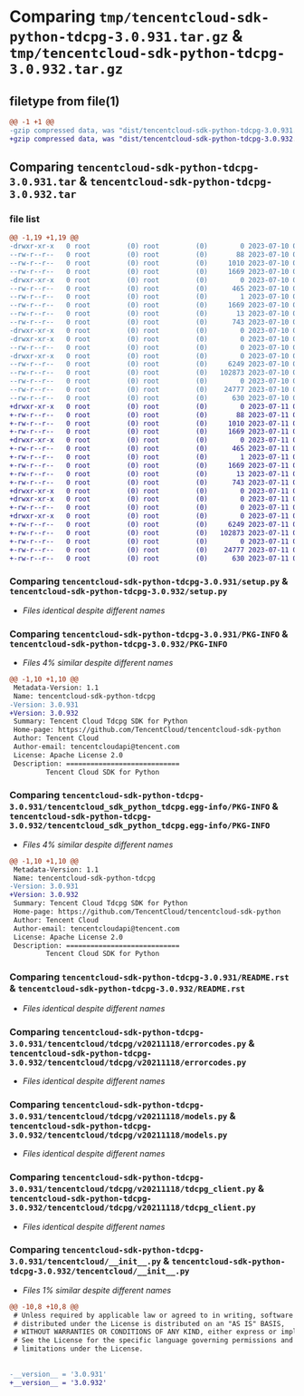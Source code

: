 # Comparing `tmp/tencentcloud-sdk-python-tdcpg-3.0.931.tar.gz` & `tmp/tencentcloud-sdk-python-tdcpg-3.0.932.tar.gz`

## filetype from file(1)

```diff
@@ -1 +1 @@
-gzip compressed data, was "dist/tencentcloud-sdk-python-tdcpg-3.0.931.tar", last modified: Mon Jul 10 00:53:42 2023, max compression
+gzip compressed data, was "dist/tencentcloud-sdk-python-tdcpg-3.0.932.tar", last modified: Tue Jul 11 01:01:10 2023, max compression
```

## Comparing `tencentcloud-sdk-python-tdcpg-3.0.931.tar` & `tencentcloud-sdk-python-tdcpg-3.0.932.tar`

### file list

```diff
@@ -1,19 +1,19 @@
-drwxr-xr-x   0 root         (0) root         (0)        0 2023-07-10 00:53:42.000000 tencentcloud-sdk-python-tdcpg-3.0.931/
--rw-r--r--   0 root         (0) root         (0)       88 2023-07-10 00:53:42.000000 tencentcloud-sdk-python-tdcpg-3.0.931/setup.cfg
--rw-r--r--   0 root         (0) root         (0)     1010 2023-07-10 00:53:42.000000 tencentcloud-sdk-python-tdcpg-3.0.931/setup.py
--rw-r--r--   0 root         (0) root         (0)     1669 2023-07-10 00:53:42.000000 tencentcloud-sdk-python-tdcpg-3.0.931/PKG-INFO
-drwxr-xr-x   0 root         (0) root         (0)        0 2023-07-10 00:53:42.000000 tencentcloud-sdk-python-tdcpg-3.0.931/tencentcloud_sdk_python_tdcpg.egg-info/
--rw-r--r--   0 root         (0) root         (0)      465 2023-07-10 00:53:42.000000 tencentcloud-sdk-python-tdcpg-3.0.931/tencentcloud_sdk_python_tdcpg.egg-info/SOURCES.txt
--rw-r--r--   0 root         (0) root         (0)        1 2023-07-10 00:53:42.000000 tencentcloud-sdk-python-tdcpg-3.0.931/tencentcloud_sdk_python_tdcpg.egg-info/dependency_links.txt
--rw-r--r--   0 root         (0) root         (0)     1669 2023-07-10 00:53:42.000000 tencentcloud-sdk-python-tdcpg-3.0.931/tencentcloud_sdk_python_tdcpg.egg-info/PKG-INFO
--rw-r--r--   0 root         (0) root         (0)       13 2023-07-10 00:53:42.000000 tencentcloud-sdk-python-tdcpg-3.0.931/tencentcloud_sdk_python_tdcpg.egg-info/top_level.txt
--rw-r--r--   0 root         (0) root         (0)      743 2023-07-10 00:53:42.000000 tencentcloud-sdk-python-tdcpg-3.0.931/README.rst
-drwxr-xr-x   0 root         (0) root         (0)        0 2023-07-10 00:53:42.000000 tencentcloud-sdk-python-tdcpg-3.0.931/tencentcloud/
-drwxr-xr-x   0 root         (0) root         (0)        0 2023-07-10 00:53:42.000000 tencentcloud-sdk-python-tdcpg-3.0.931/tencentcloud/tdcpg/
--rw-r--r--   0 root         (0) root         (0)        0 2023-07-10 00:53:42.000000 tencentcloud-sdk-python-tdcpg-3.0.931/tencentcloud/tdcpg/__init__.py
-drwxr-xr-x   0 root         (0) root         (0)        0 2023-07-10 00:53:42.000000 tencentcloud-sdk-python-tdcpg-3.0.931/tencentcloud/tdcpg/v20211118/
--rw-r--r--   0 root         (0) root         (0)     6249 2023-07-10 00:53:42.000000 tencentcloud-sdk-python-tdcpg-3.0.931/tencentcloud/tdcpg/v20211118/errorcodes.py
--rw-r--r--   0 root         (0) root         (0)   102873 2023-07-10 00:53:42.000000 tencentcloud-sdk-python-tdcpg-3.0.931/tencentcloud/tdcpg/v20211118/models.py
--rw-r--r--   0 root         (0) root         (0)        0 2023-07-10 00:53:42.000000 tencentcloud-sdk-python-tdcpg-3.0.931/tencentcloud/tdcpg/v20211118/__init__.py
--rw-r--r--   0 root         (0) root         (0)    24777 2023-07-10 00:53:42.000000 tencentcloud-sdk-python-tdcpg-3.0.931/tencentcloud/tdcpg/v20211118/tdcpg_client.py
--rw-r--r--   0 root         (0) root         (0)      630 2023-07-10 00:53:42.000000 tencentcloud-sdk-python-tdcpg-3.0.931/tencentcloud/__init__.py
+drwxr-xr-x   0 root         (0) root         (0)        0 2023-07-11 01:01:10.000000 tencentcloud-sdk-python-tdcpg-3.0.932/
+-rw-r--r--   0 root         (0) root         (0)       88 2023-07-11 01:01:10.000000 tencentcloud-sdk-python-tdcpg-3.0.932/setup.cfg
+-rw-r--r--   0 root         (0) root         (0)     1010 2023-07-11 01:01:10.000000 tencentcloud-sdk-python-tdcpg-3.0.932/setup.py
+-rw-r--r--   0 root         (0) root         (0)     1669 2023-07-11 01:01:10.000000 tencentcloud-sdk-python-tdcpg-3.0.932/PKG-INFO
+drwxr-xr-x   0 root         (0) root         (0)        0 2023-07-11 01:01:10.000000 tencentcloud-sdk-python-tdcpg-3.0.932/tencentcloud_sdk_python_tdcpg.egg-info/
+-rw-r--r--   0 root         (0) root         (0)      465 2023-07-11 01:01:10.000000 tencentcloud-sdk-python-tdcpg-3.0.932/tencentcloud_sdk_python_tdcpg.egg-info/SOURCES.txt
+-rw-r--r--   0 root         (0) root         (0)        1 2023-07-11 01:01:10.000000 tencentcloud-sdk-python-tdcpg-3.0.932/tencentcloud_sdk_python_tdcpg.egg-info/dependency_links.txt
+-rw-r--r--   0 root         (0) root         (0)     1669 2023-07-11 01:01:10.000000 tencentcloud-sdk-python-tdcpg-3.0.932/tencentcloud_sdk_python_tdcpg.egg-info/PKG-INFO
+-rw-r--r--   0 root         (0) root         (0)       13 2023-07-11 01:01:10.000000 tencentcloud-sdk-python-tdcpg-3.0.932/tencentcloud_sdk_python_tdcpg.egg-info/top_level.txt
+-rw-r--r--   0 root         (0) root         (0)      743 2023-07-11 01:01:10.000000 tencentcloud-sdk-python-tdcpg-3.0.932/README.rst
+drwxr-xr-x   0 root         (0) root         (0)        0 2023-07-11 01:01:10.000000 tencentcloud-sdk-python-tdcpg-3.0.932/tencentcloud/
+drwxr-xr-x   0 root         (0) root         (0)        0 2023-07-11 01:01:10.000000 tencentcloud-sdk-python-tdcpg-3.0.932/tencentcloud/tdcpg/
+-rw-r--r--   0 root         (0) root         (0)        0 2023-07-11 01:01:10.000000 tencentcloud-sdk-python-tdcpg-3.0.932/tencentcloud/tdcpg/__init__.py
+drwxr-xr-x   0 root         (0) root         (0)        0 2023-07-11 01:01:10.000000 tencentcloud-sdk-python-tdcpg-3.0.932/tencentcloud/tdcpg/v20211118/
+-rw-r--r--   0 root         (0) root         (0)     6249 2023-07-11 01:01:10.000000 tencentcloud-sdk-python-tdcpg-3.0.932/tencentcloud/tdcpg/v20211118/errorcodes.py
+-rw-r--r--   0 root         (0) root         (0)   102873 2023-07-11 01:01:10.000000 tencentcloud-sdk-python-tdcpg-3.0.932/tencentcloud/tdcpg/v20211118/models.py
+-rw-r--r--   0 root         (0) root         (0)        0 2023-07-11 01:01:10.000000 tencentcloud-sdk-python-tdcpg-3.0.932/tencentcloud/tdcpg/v20211118/__init__.py
+-rw-r--r--   0 root         (0) root         (0)    24777 2023-07-11 01:01:10.000000 tencentcloud-sdk-python-tdcpg-3.0.932/tencentcloud/tdcpg/v20211118/tdcpg_client.py
+-rw-r--r--   0 root         (0) root         (0)      630 2023-07-11 01:01:10.000000 tencentcloud-sdk-python-tdcpg-3.0.932/tencentcloud/__init__.py
```

### Comparing `tencentcloud-sdk-python-tdcpg-3.0.931/setup.py` & `tencentcloud-sdk-python-tdcpg-3.0.932/setup.py`

 * *Files identical despite different names*

### Comparing `tencentcloud-sdk-python-tdcpg-3.0.931/PKG-INFO` & `tencentcloud-sdk-python-tdcpg-3.0.932/PKG-INFO`

 * *Files 4% similar despite different names*

```diff
@@ -1,10 +1,10 @@
 Metadata-Version: 1.1
 Name: tencentcloud-sdk-python-tdcpg
-Version: 3.0.931
+Version: 3.0.932
 Summary: Tencent Cloud Tdcpg SDK for Python
 Home-page: https://github.com/TencentCloud/tencentcloud-sdk-python
 Author: Tencent Cloud
 Author-email: tencentcloudapi@tencent.com
 License: Apache License 2.0
 Description: ============================
         Tencent Cloud SDK for Python
```

### Comparing `tencentcloud-sdk-python-tdcpg-3.0.931/tencentcloud_sdk_python_tdcpg.egg-info/PKG-INFO` & `tencentcloud-sdk-python-tdcpg-3.0.932/tencentcloud_sdk_python_tdcpg.egg-info/PKG-INFO`

 * *Files 4% similar despite different names*

```diff
@@ -1,10 +1,10 @@
 Metadata-Version: 1.1
 Name: tencentcloud-sdk-python-tdcpg
-Version: 3.0.931
+Version: 3.0.932
 Summary: Tencent Cloud Tdcpg SDK for Python
 Home-page: https://github.com/TencentCloud/tencentcloud-sdk-python
 Author: Tencent Cloud
 Author-email: tencentcloudapi@tencent.com
 License: Apache License 2.0
 Description: ============================
         Tencent Cloud SDK for Python
```

### Comparing `tencentcloud-sdk-python-tdcpg-3.0.931/README.rst` & `tencentcloud-sdk-python-tdcpg-3.0.932/README.rst`

 * *Files identical despite different names*

### Comparing `tencentcloud-sdk-python-tdcpg-3.0.931/tencentcloud/tdcpg/v20211118/errorcodes.py` & `tencentcloud-sdk-python-tdcpg-3.0.932/tencentcloud/tdcpg/v20211118/errorcodes.py`

 * *Files identical despite different names*

### Comparing `tencentcloud-sdk-python-tdcpg-3.0.931/tencentcloud/tdcpg/v20211118/models.py` & `tencentcloud-sdk-python-tdcpg-3.0.932/tencentcloud/tdcpg/v20211118/models.py`

 * *Files identical despite different names*

### Comparing `tencentcloud-sdk-python-tdcpg-3.0.931/tencentcloud/tdcpg/v20211118/tdcpg_client.py` & `tencentcloud-sdk-python-tdcpg-3.0.932/tencentcloud/tdcpg/v20211118/tdcpg_client.py`

 * *Files identical despite different names*

### Comparing `tencentcloud-sdk-python-tdcpg-3.0.931/tencentcloud/__init__.py` & `tencentcloud-sdk-python-tdcpg-3.0.932/tencentcloud/__init__.py`

 * *Files 1% similar despite different names*

```diff
@@ -10,8 +10,8 @@
 # Unless required by applicable law or agreed to in writing, software
 # distributed under the License is distributed on an "AS IS" BASIS,
 # WITHOUT WARRANTIES OR CONDITIONS OF ANY KIND, either express or implied.
 # See the License for the specific language governing permissions and
 # limitations under the License.
 
 
-__version__ = '3.0.931'
+__version__ = '3.0.932'
```

